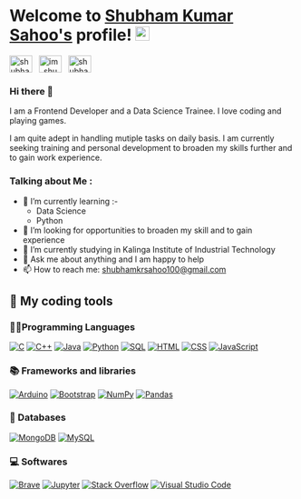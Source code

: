 # Welcome to [Shubham Kumar Sahoo's](https://github.com/Shubham-Kumar-Sahoo) profile! <img src="https://media.giphy.com/media/hvRJCLFzcasrR4ia7z/giphy.gif" width="25px">

<a href="https://www.linkedin.com/in/shubham-kumar-sahoo-369a3b256/" target="_blank"><img align="center" src="https://raw.githubusercontent.com/rahuldkjain/github-profile-readme-generator/master/src/images/icons/Social/linked-in-alt.svg" alt="shubham-kumar-sahoo-369a3b256/" height="30" width="40" /></a>
&nbsp;
<a href="https://www.instagram.com/im_shubham_34/" target="_blank"><img align="center" src="https://raw.githubusercontent.com/rahuldkjain/github-profile-readme-generator/master/src/images/icons/Social/instagram.svg" alt="im_shubham_34" height="30" width="40" /></a>
&nbsp;
<a href="https://www.facebook.com/shubham.kumarsahoo.71/" target="_blank"><img align="center" src="https://raw.githubusercontent.com/rahuldkjain/github-profile-readme-generator/master/src/images/icons/Social/facebook.svg" alt="shubham.kumarsahoo.71" height="30" width="40" /></a>
&nbsp;



### Hi there 👋
I am a Frontend Developer and a Data Science Trainee. I love coding and playing games.

I am quite adept in handling mutiple tasks on daily basis. I am currently seeking training and personal development to broaden my skills further and to gain work experience.
<!--
**Shubham-Kumar-Sahoo/Shubham-Kumar-Sahoo** is a ✨ _special_ ✨ repository because its `README.md` (this file) appears on your GitHub profile.

Here are some ideas to get you started:
<img align="right" alt="GIF" src="https://www.turing.com/blog/wp-content/uploads/2022/02/programminng-languages-for-ai-scaled.jpg" width="408" height="318" />
-->

### Talking about Me :

- 🌱 I’m currently learning :-
  * Data Science
  * Python
- 🤔 I’m looking for opportunities to broaden my skill and to gain experience
- 🔭 I’m currently studying in Kalinga Institute of Industrial Technology 
- 💬 Ask me about anything and I am happy to help 
- 📫 How to reach me: shubhamkrsahoo100@gmail.com
<!--
- 👯 I’m looking to collaborate on ...
- 😄 Pronouns: ...
- ⚡ Fun fact: ...
-->

## 🔨 My coding tools

### 👨‍💻Programming Languages

<p>
 <a href="#"><img alt="C" src="https://custom-icon-badges.herokuapp.com/badge/C-03599C.svg?logo=c-in-hexagon&logoColor=white"></a>
 <a href="#"><img alt="C++" src="https://custom-icon-badges.herokuapp.com/badge/C++-9C033A.svg?logo=cpp2&logoColor=white"></a>
 <a href="#"><img alt="Java" src="https://img.shields.io/badge/Java-007396.svg?logo=java&logoColor=white"></a>
 <a href="#"><img alt="Python" src="https://img.shields.io/badge/Python-14354C.svg?logo=python&logoColor=white"></a>
 <a href="#"><img alt="SQL" src="https://custom-icon-badges.herokuapp.com/badge/SQL-025E8C.svg?logo=database&logoColor=white"></a>
 <a href="#"><img alt="HTML" src="https://img.shields.io/badge/HTML-E34F26.svg?logo=html5&logoColor=white"></a>
 <a href="#"><img alt="CSS" src="https://img.shields.io/badge/CSS-1572B6.svg?logo=css3&logoColor=white"></a>
 <a href="#"><img alt="JavaScript" src="https://img.shields.io/badge/JavaScript-F7DF1E.svg?logo=javascript&logoColor=black"></a>
</p>

### 📚 Frameworks and libraries

<p>
 <a href="#"><img alt="Arduino" src="https://img.shields.io/badge/-Arduino-00979D?logo=Arduino&logoColor=white"></a>
 <a href="#"><img alt="Bootstrap" src="https://img.shields.io/badge/Bootstrap-7952B3.svg?logo=bootstrap&logoColor=white"></a>
 <a href="#"><img alt="NumPy" src="https://img.shields.io/badge/Numpy-013243.svg?logo=numpy&logoColor=white"></a>
 <a href="#"><img alt="Pandas" src="https://img.shields.io/badge/Pandas-150458.svg?logo=pandas&logoColor=white"></a>
</p>

### 📱 Databases

<p>
 <a href="#"><img alt="MongoDB" src ="https://img.shields.io/badge/MongoDB-4ea94b.svg?logo=mongodb&logoColor=white"></a>
  <a href="#"><img alt="MySQL" src="https://img.shields.io/badge/MySQL-00f.svg?logo=mysql&logoColor=white"></a>
</p>

### 💻 Softwares

<p>
 <a href="#"><img alt="Brave" src="https://img.shields.io/badge/-Brave-FB542B?logo=brave&logoColor=white"></a>
 <a href="#"><img alt="Jupyter" src="https://img.shields.io/badge/Jupyter-F37626.svg?logo=Jupyter&logoColor=white"></a>
 <a href="#"><img alt="Stack Overflow" src="https://img.shields.io/badge/-Stack%20Overflow-FE7A16?logo=stack-overflow&logoColor=white"></a>
 <a href="#"><img alt="Visual Studio Code" src="https://img.shields.io/badge/Visual%20Studio%20Code-0078d7.svg?logo=visual-studio-code&logoColor=white"></a>
</p>

